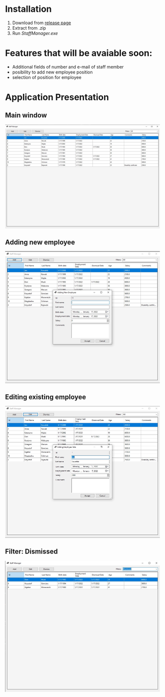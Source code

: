 # Installation

1. Download from [release page](https://github.com/Tymisko/staff-manager/releases/tag/1.0)
1. Extract from .zip
1. Run _StaffManager.exe_

# Features that will be avaiable soon:
- Additional fields of number and e-mail of staff member
- posibility to add new employee position
- selection of position for employee

# Application Presentation

## Main window

![Main window screenshoot](./appPresentation/mainFormPresentation.jpg 'App main window screenshot')

## Adding new employee

![Adding new employee, window screenshoot](./appPresentation/AddingNewEmployeePresentation.jpg 'Adding new employee window screenshoot')

## Editing existing employee

![Editing existing employee, window screenshoot](./appPresentation/EditingEmployeeDataPresentation.jpg 'Editing existing employee window screenshoot')

## Filter: Dismissed

![Filtering employee list by filter: dismissed, window screenshoot](./appPresentation/dismissedFilterPresentation.jpg 'Filtering employee list by filter: dismissed')
